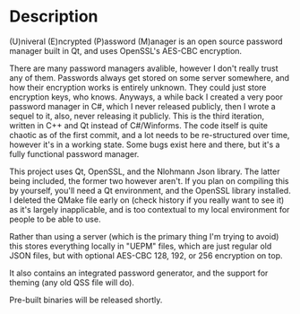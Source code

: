 # Description
(U)niveral (E)ncrypted (P)assword (M)anager is an open source password manager built in Qt, and uses OpenSSL's AES-CBC encryption.

There are many password managers avalible, however I don't really trust any of them. Passwords always get stored on some server somewhere, and how their encryption works is entirely unknown. They could just store encryption keys, who knows. Anyways, a while back I created a very poor password manager in C#, which I never released publicly, then I wrote a sequel to it, also, never releasing it publicly. This is the third iteration, written in C++ and Qt instead of C#/Winforms. The code itself is quite chaotic as of the first commit, and a lot needs to be re-structured over time, however it's in a working state. Some bugs exist here and there, but it's a fully functional password manager. 

This project uses Qt, OpenSSL, and the Nlohmann Json library. The latter being included, the former two however aren't. If you plan on compiling this by yourself, you'll need a Qt environment, and the OpenSSL library installed. I deleted the QMake file early on (check history if you really want to see it) as it's largely inapplicable, and is too contextual to my local environment for people to be able to use.

Rather than using a server (which is the primary thing I'm trying to avoid) this stores everything locally in "UEPM" files, which are just regular old JSON files, but with optional AES-CBC 128, 192, or 256 encryption on top. 

It also contains an integrated password generator, and the support for theming (any old QSS file will do). 

Pre-built binaries will be released shortly. 

